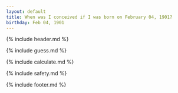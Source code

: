 ```yaml
---
layout: default
title: When was I conceived if I was born on February 04, 1901?
birthday: Feb 04, 1901
---
```


{% include header.md %}

{% include guess.md %}

{% include calculate.md %}

{% include safety.md %}

{% include footer.md %}



